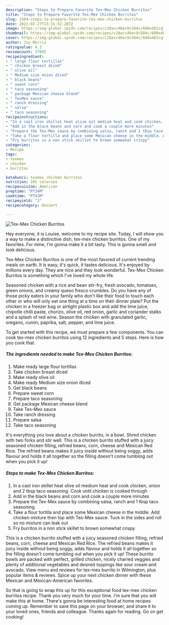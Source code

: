 ```yaml
---
description: "Steps to Prepare Favorite Tex-Mex Chicken Burritos"
title: "Steps to Prepare Favorite Tex-Mex Chicken Burritos"
slug: 1504-steps-to-prepare-favorite-tex-mex-chicken-burritos
date: 2021-02-27T13:31:52.287Z
image: https://img-global.cpcdn.com/recipes/c28acc46ec9c504c/680x482cq70/tex-mex-chicken-burritos-recipe-main-photo.jpg
thumbnail: https://img-global.cpcdn.com/recipes/c28acc46ec9c504c/680x482cq70/tex-mex-chicken-burritos-recipe-main-photo.jpg
cover: https://img-global.cpcdn.com/recipes/c28acc46ec9c504c/680x482cq70/tex-mex-chicken-burritos-recipe-main-photo.jpg
author: Jay Morris
ratingvalue: 4.3
reviewcount: 37895
recipeingredient:
- " large flour tortillas"
- " chicken breast diced"
- " olive oil"
- " Medium size onion diced"
- " black beans"
- " sweet corn"
- " taco seasoning"
- " package Mexican cheese blend"
- " TexMex sauce"
- " ranch dressing"
- " salsa"
- " taco seasoning"
recipeinstructions:
- "In a cast iron skillet heat olive oil medium heat and cook chicken, onion and 2 tbsp taco seasoning. Cook until chicken is cooked through"
- "Add in the black beans and corn and cook a couple more minutes"
- "Prepare the Tex-Mex sauce by combining salsa, ranch and 1 tbsp taco seasoning."
- "Take a flour tortilla and place some Mexican cheese in the middle. Add chicken mixture then top with Tex-Mex sauce. Tuck in the sides and roll so no mixture can leak out"
- "Fry burritos in a non stick skillet to brown somewhat crispy"
categories:
- Recipe
tags:
- texmex
- chicken
- burritos

katakunci: texmex chicken burritos 
nutrition: 101 calories
recipecuisine: American
preptime: "PT34M"
cooktime: "PT43M"
recipeyield: "1"
recipecategory: Dessert

---
```



![Tex-Mex Chicken Burritos](https://img-global.cpcdn.com/recipes/c28acc46ec9c504c/680x482cq70/tex-mex-chicken-burritos-recipe-main-photo.jpg)

Hey everyone, it is Louise, welcome to my recipe site. Today, I will show you a way to make a distinctive dish, tex-mex chicken burritos. One of my favorites. For mine, I'm gonna make it a bit tasty. This is gonna smell and look delicious.

Tex-Mex Chicken Burritos is one of the most favored of current trending meals on earth. It is easy, it's quick, it tastes delicious. It's enjoyed by millions every day. They are nice and they look wonderful. Tex-Mex Chicken Burritos is something which I've loved my whole life.

Seasoned chicken with a rice and bean stir-fry, fresh avocado, tomatoes, green onions, and creamy queso fresco crumbles. Do you have any of those picky eaters in your family who don&#39;t like their food to touch each other or who will only eat one thing at a time on their dinner plate? Put the chicken in a freezer bag or airtight plastic box and add the lime juice, chipotle chilli paste, chorizo, olive oil, red onion, garlic and coriander stalks and a splash of red wine. Season the chicken with granulated garlic, oregano, cumin, paprika, salt, pepper, and lime juice.


To get started with this recipe, we must prepare a few components. You can cook tex-mex chicken burritos using 12 ingredients and 5 steps. Here is how you cook that.

<!--inarticleads1-->

##### The ingredients needed to make Tex-Mex Chicken Burritos:

1. Make ready  large flour tortillas
1. Take  chicken breast diced
1. Make ready  olive oil
1. Make ready  Medium size onion diced
1. Get  black beans
1. Prepare  sweet corn
1. Prepare  taco seasoning
1. Get  package Mexican cheese blend
1. Take  Tex-Mex sauce
1. Take  ranch dressing
1. Prepare  salsa
1. Take  taco seasoning


It&#39;s everything you love about a chicken burrito, in a bowl. Shred chicken with two forks and stir well. This is a chicken burrito stuffed with a juicy seasoned chicken filling, refried beans, corn, cheese and Mexican Red Rice. The refried beans makes it juicy inside without being soggy, adds flavour and holds it all together so the filling doesn&#39;t come tumbling out when you pick it up! 

<!--inarticleads2-->

##### Steps to make Tex-Mex Chicken Burritos:

1. In a cast iron skillet heat olive oil medium heat and cook chicken, onion and 2 tbsp taco seasoning. Cook until chicken is cooked through
1. Add in the black beans and corn and cook a couple more minutes
1. Prepare the Tex-Mex sauce by combining salsa, ranch and 1 tbsp taco seasoning.
1. Take a flour tortilla and place some Mexican cheese in the middle. Add chicken mixture then top with Tex-Mex sauce. Tuck in the sides and roll so no mixture can leak out
1. Fry burritos in a non stick skillet to brown somewhat crispy


This is a chicken burrito stuffed with a juicy seasoned chicken filling, refried beans, corn, cheese and Mexican Red Rice. The refried beans makes it juicy inside without being soggy, adds flavour and holds it all together so the filling doesn&#39;t come tumbling out when you pick it up! These burrito bowls are packed with perfect, grilled chicken, nicely charred veggies and plenty of additional vegetables and desired toppings like sour cream and avocado. View menu and reviews for tex-mex burrito in Wilmington, plus popular items &amp; reviews. Spice up your next chicken dinner with these Mexican and Mexican-American favorites. 

So that is going to wrap this up for this exceptional food tex-mex chicken burritos recipe. Thank you very much for your time. I'm sure that you will make this at home. There's gonna be interesting food at home recipes coming up. Remember to save this page on your browser, and share it to your loved ones, friends and colleague. Thanks again for reading. Go on get cooking!
